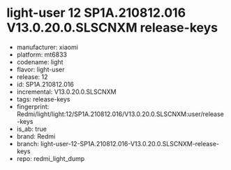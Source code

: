 # light-user 12 SP1A.210812.016 V13.0.20.0.SLSCNXM release-keys
- manufacturer: xiaomi
- platform: mt6833
- codename: light
- flavor: light-user
- release: 12
- id: SP1A.210812.016
- incremental: V13.0.20.0.SLSCNXM
- tags: release-keys
- fingerprint: Redmi/light/light:12/SP1A.210812.016/V13.0.20.0.SLSCNXM:user/release-keys
- is_ab: true
- brand: Redmi
- branch: light-user-12-SP1A.210812.016-V13.0.20.0.SLSCNXM-release-keys
- repo: redmi_light_dump
